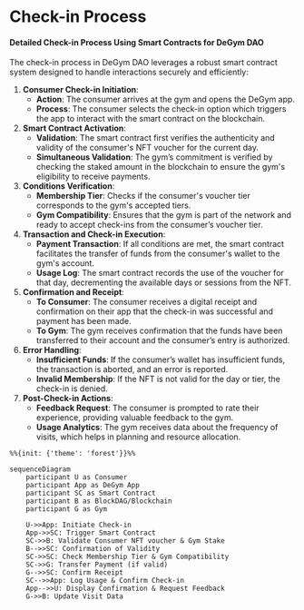 # Check-in Process

#### Detailed Check-in Process Using Smart Contracts for DeGym DAO

The check-in process in DeGym DAO leverages a robust smart contract system designed to handle interactions securely and efficiently:

1. **Consumer Check-in Initiation**:
   * **Action**: The consumer arrives at the gym and opens the DeGym app.
   * **Process**: The consumer selects the check-in option which triggers the app to interact with the smart contract on the blockchain.
2. **Smart Contract Activation**:
   * **Validation**: The smart contract first verifies the authenticity and validity of the consumer's NFT voucher for the current day.
   * **Simultaneous Validation**: The gym’s commitment is verified by checking the staked amount in the blockchain to ensure the gym's eligibility to receive payments.
3. **Conditions Verification**:
   * **Membership Tier**: Checks if the consumer's voucher tier corresponds to the gym's accepted tiers.
   * **Gym Compatibility**: Ensures that the gym is part of the network and ready to accept check-ins from the consumer’s voucher tier.
4. **Transaction and Check-in Execution**:
   * **Payment Transaction**: If all conditions are met, the smart contract facilitates the transfer of funds from the consumer's wallet to the gym's account.
   * **Usage Log**: The smart contract records the use of the voucher for that day, decrementing the available days or sessions from the NFT.
5. **Confirmation and Receipt**:
   * **To Consumer**: The consumer receives a digital receipt and confirmation on their app that the check-in was successful and payment has been made.
   * **To Gym**: The gym receives confirmation that the funds have been transferred to their account and the consumer’s entry is authorized.
6. **Error Handling**:
   * **Insufficient Funds**: If the consumer’s wallet has insufficient funds, the transaction is aborted, and an error is reported.
   * **Invalid Membership**: If the NFT is not valid for the day or tier, the check-in is denied.
7. **Post-Check-in Actions**:
   * **Feedback Request**: The consumer is prompted to rate their experience, providing valuable feedback to the gym.
   * **Usage Analytics**: The gym receives data about the frequency of visits, which helps in planning and resource allocation.

&#x20;

```mermaid
%%{init: {'theme': 'forest'}}%%

sequenceDiagram
    participant U as Consumer
    participant App as DeGym App
    participant SC as Smart Contract
    participant B as BlockDAG/Blockchain
    participant G as Gym

    U->>App: Initiate Check-in
    App->>SC: Trigger Smart Contract
    SC->>B: Validate Consumer NFT voucher & Gym Stake
    B-->>SC: Confirmation of Validity
    SC->>SC: Check Membership Tier & Gym Compatibility
    SC->>G: Transfer Payment (if valid)
    G-->>SC: Confirm Receipt
    SC-->>App: Log Usage & Confirm Check-in
    App-->>U: Display Confirmation & Request Feedback
    G->>B: Update Visit Data

```
